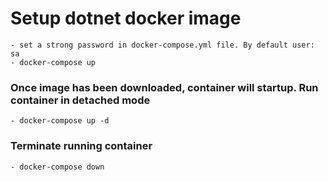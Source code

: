 # Setup dotnet docker image
    - set a strong password in docker-compose.yml file. By default user: sa
    - docker-compose up

### Once image has been downloaded, container will startup. Run container in detached mode
    - docker-compose up -d

### Terminate running container
    - docker-compose down

